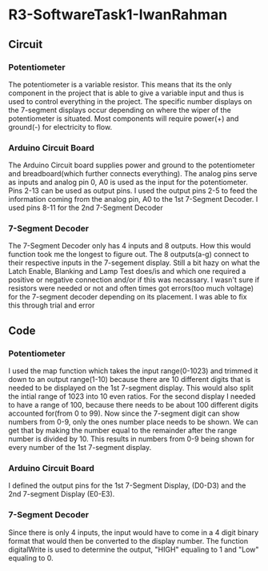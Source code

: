 # R3-SoftwareTask1-IwanRahman

## Circuit

### Potentiometer
The potentiometer is a variable resistor. This means that its the only component in the project that is able to give a variable input and thus is used to control everything in the project. The specific number displays on the 7-segment displays occur depending on where the wiper of the potentiometer is situated. Most components will require power(+) and ground(-) for electricity to flow. 

### Arduino Circuit Board
The Arduino Circuit board supplies power and ground to the potentiometer and breadboard(which further connects everything). The analog pins serve as inputs and analog pin 0, A0 is used as the input for the potentiometer. Pins 2-13 can be used as output pins. I used the output pins 2-5 to feed the information coming from the analog pin, A0 to the 1st 7-Segment Decoder. I used pins 8-11 for the 2nd 7-Segment Decoder 

### 7-Segment Decoder
The 7-Segment Decoder only has 4 inputs and 8 outputs. How this would function took me the longest to figure out. The 8 outputs(a-g) connect to their respective inputs in the 7-segement display. Still a bit hazy on what the Latch Enable, Blanking and Lamp Test does/is and which one required a positive or negative connection and/or if this was necassary. I wasn't sure if resistors were needed or not and often times got errors(too much voltage) for the 7-segment decoder depending on its placement. I was able to fix this through trial and error

## Code

### Potentiometer
I used the map function which takes the input range(0-1023) and trimmed it down to an output range(1-10) because there are 10 different digits that is needed to be displayed on the 1st 7-segment display. This would also split the intial range of 1023 into 10 even ratios. For the second display I needed to have a range of 100, because there needs to be about 100 different digits accounted for(from 0 to 99). Now since the 7-segment digit can show numbers from 0-9, only the ones number place needs to be shown. We can get that by making the number equal to the remainder after the range number is divided by 10. This results in numbers from 0-9 being shown for every number of the 1st 7-segment display.

### Arduino Circuit Board
I defined the output pins for the 1st 7-Segment Display, (D0-D3) and the 2nd 7-segment Display (E0-E3).

### 7-Segment Decoder
Since there is only 4 inputs, the input would have to come in a 4 digit binary format that would then be converted to the display number. The function digitalWrite is used to determine the output, "HIGH" equaling to 1 and "Low" equaling to 0.   
